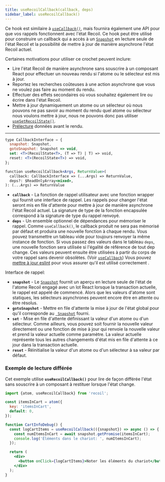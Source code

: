 ```yaml
---
title: useRecoilCallback(callback, deps)
sidebar_label: useRecoilCallback()
---
```


Ce hook est similaire à [*`useCallback()`*](https://reactjs.org/docs/hooks-reference.html#usecallback), mais fournira également une API pour que vos rappels fonctionnent avec l'état Recoil. Ce hook peut être utilisé pour construire un callback qui a accès à un [`Snapshot`](/docs_FR-fr/api-reference/core/Snapshot) en lecture seule de l'état Recoil et la possibilité de mettre à jour de manière asynchrone l'état Recoil actuel.

Certaines motivations pour utiliser ce crochet peuvent inclure:
* Lire l'état Recoil de manière asynchrone sans souscrire à un composant React pour effectuer un nouveau rendu si l'atome ou le sélecteur est mis à jour.
* Reportez les recherches coûteuses à une action asynchrone que vous ne voulez pas faire au moment du rendu.
* Effectuer des effets secondaires où vous souhaitez également lire ou écrire dans l'état Recoil.
* Mettre à jour dynamiquement un atome ou un sélecteur où nous pouvons ne pas savoir au moment du rendu quel atome ou sélecteur nous voulons mettre à jour, nous ne pouvons donc pas utiliser [`useSetRecoilState()`](/docs_FR-fr/api-reference/core/useSetRecoilState ).
* [Prélecture](/docs_FR-fr/guides/asynchronous-data-queries#pré-extraction) données avant le rendu.

---

```jsx
type CallbackInterface = {
  snapshot: Snapshot,
  gotoSnapshot: Snapshot => void,
  set: <T>(RecoilState<T>, (T => T) | T) => void,
  reset: <T>(RecoilState<T>) => void,
};

function useRecoilCallback<Args, ReturnValue>(
  callback: CallbackInterface => (...Args) => ReturnValue,
  deps?: $ReadOnlyArray<mixed>,
): (...Args) => ReturnValue
```

* **`callback`** - La fonction de rappel utilisateur avec une fonction wrapper qui fournit une interface de rappel. Les rappels pour changer l'état seront mis en file d'attente pour mettre à jour de manière asynchrone l'état Recoil actuel. La signature de type de la fonction encapsulée correspond à la signature de type du rappel renvoyé.
* **`deps`** - Un ensemble optionnel de dépendances pour mémoriser le rappel. Comme `useCallback()`, le callback produit ne sera pas mémorisé par défaut et produira une nouvelle fonction à chaque rendu. Vous pouvez transmettre un tableau vide pour toujours renvoyer la même instance de fonction. Si vous passez des valeurs dans le tableau `deps`, une nouvelle fonction sera utilisée si l'égalité de référence de tout dep change. Ces valeurs peuvent ensuite être utilisées à partir du corps de votre rappel sans devenir obsolètes. (Voir [`useCallback`](https://reactjs.org/docs/hooks-reference.html#usecallback)) Vous pouvez [mettre à jour eslint](/docs_FR-fr/introduction/installation#eslint) pour vous assurer qu'il est utilisé correctement .

Interface de rappel:
* **`snapshot`** - Le [`Snapshot`](/docs_FR-fr/api-reference/core/Snapshot) fournit un aperçu en lecture seule de l'état de l'atome Recoil engagé avec un lot React lorsque la transaction actuelle, le rappel est appelé de commencé. Alors que les valeurs d'atome sont statiques, les sélecteurs asynchrones peuvent encore être en attente ou être résolus.
* **`gotoSnapshot`** - Mettre en file d'attente la mise à jour de l'état global pour qu'il corresponde au [` Snapshot`](/docs_FR-fr/api-reference/core/Snapshot) fourni.
* **`set`** - Mise en file d'attente définissant la valeur d'un atome ou d'un sélecteur. Comme ailleurs, vous pouvez soit fournir la nouvelle valeur directement ou une fonction de mise à jour qui renvoie la nouvelle valeur et prend la valeur actuelle comme paramètre. La valeur actuelle représente tous les autres changements d'état mis en file d'attente à ce jour dans la transaction actuelle.
* **`reset`** - Réinitialise la valeur d'un atome ou d'un sélecteur à sa valeur par défaut.

### Exemple de lecture différée

Cet exemple utilise **`useRecoilCallback()`** pour lire de façon différée l'état sans souscrire à un composant à restituer lorsque l'état change.

```jsx
import {atom, useRecoilCallback} from 'recoil';

const itemsInCart = atom({
  key: 'itemsInCart',
  default: 0,
});

function CartInfoDebug() {
  const logCartItems = useRecoilCallback(({snapshot}) => async () => {
    const numItemsInCart = await snapshot.getPromise(itemsInCart);
    console.log('Éléments dans le chariot: ', numItemsInCart);
  });

  return (
    <div>
      <button onClick={logCartItems}>Noter les éléments du chariot</button>
    </div>
  );
}
```
